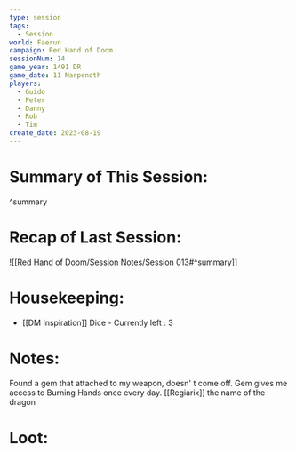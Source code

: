 ```yaml
---
type: session
tags:
  - Session
world: Faerun
campaign: Red Hand of Doom
sessionNum: 14
game_year: 1491 DR
game_date: 11 Marpenoth
players:
  - Guido
  - Peter
  - Danny
  - Rob
  - Tim
create_date: 2023-08-19
---
```


# Summary of This Session:

^summary

# Recap of Last Session:
![[Red Hand of Doom/Session Notes/Session 013#^summary]]

# Housekeeping:
- [[DM Inspiration]] Dice - Currently left : 3
# Notes:
Found a gem that attached to my weapon, doesn' t come off.
Gem gives me access to Burning Hands once every day.
[[Regiarix]] the name of the dragon
# Loot:
